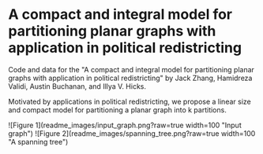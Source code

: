 # A compact and integral model for partitioning planar graphs with application in political redistricting

Code and data for the "A compact and integral model for partitioning planar graphs with application in political redistricting" by Jack Zhang, Hamidreza Validi, Austin Buchanan, and Illya V. Hicks.

Motivated by applications in political redistricting, we propose a linear size and compact model for partitioning a planar graph into k partitions. 

![Figure 1](readme_images/input_graph.png?raw=true width=100 "Input graph")
![Figure 2](readme_images/spanning_tree.png?raw=true width=100 "A spanning tree")

